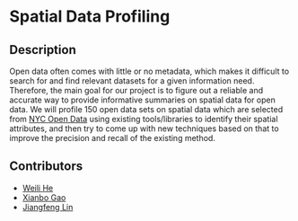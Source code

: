 # Spatial Data Profiling

## Description

Open data often comes with little or no metadata, which makes it difficult to search for and find relevant datasets for a given information need. Therefore, the main goal for our project is to figure out a reliable and accurate way to provide informative summaries on spatial data for open data. 
We will profile 150 open data sets on spatial data which are selected from [NYC Open Data](https://opendata.cityofnewyork.us) using existing tools/libraries to identify their spatial attributes, and then try to come up with new techniques based on that to improve the precision and recall of the existing method.

## Contributors

- [Weili He](https://github.com/WeiliHe)
- [Xianbo Gao](https://github.com/gaogxb)
- [Jiangfeng Lin](https://github.com/astrob3rry)
